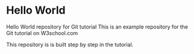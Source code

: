 # Hello World
Hello World repository for Git tutorial
This is an example repository for the Git tutorial on W3school.com

This repository is is built step by step in the tutorial.